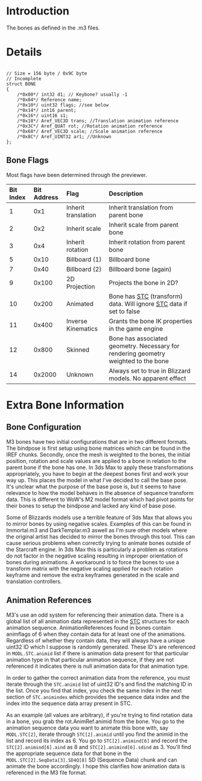 # Introduction #

The bones as defined in the .m3 files.


# Details #

```

// Size = 156 byte / 0x9C byte
// Incomplete
struct BONE
{
    /*0x00*/ int32 d1; // Keybone? usually -1
    /*0x04*/ Reference name;
    /*0x10*/ uint32 flags; //see below
    /*0x14*/ int16 parent;
    /*0x16*/ uint16 s1;
    /*0x18*/ Aref_VEC3D trans; //Translation animation reference
    /*0x3C*/ Aref_QUAT rot; //Rotation animation reference
    /*0x68*/ Aref_VEC3D scale; //Scale animation reference
    /*0x8C*/ Aref_UINT32 ar1; //Unknown
};

```

## Bone Flags ##
Most flags have been determined through the previewer.

| **Bit Index** | **Bit Address** | **Flag** | **Description** |
|:--------------|:----------------|:---------|:----------------|
| 1             | 0x1             | Inherit translation | Inherit translation from parent bone |
| 2             | 0x2             | Inherit scale | Inherit scale from parent bone |
| 3             | 0x4             | Inherit rotation| Inherit rotation from parent bone |
| 5             | 0x10            | Billboard (1) | Billboard bone  |
| 7             | 0x40            | Billboard (2) | Billboard bone (again) |
| 9             | 0x100           | 2D Projection | Projects the bone in 2D? |
| 10            | 0x200           | Animated | Bone has [STC](STC.md) (transform) data. Will ignore [STC](STC.md) data if set to false |
| 11            | 0x400           | Inverse Kinematics | Grants the bone IK properties in the game engine |
| 12            | 0x800           | Skinned  | Bone has associated geometry. Necessary for rendering geometry weighted to the bone |
| 14            | 0x2000          | Unknown  | Always set to true in Blizzard models. No apparent effect |


# Extra Bone Information #

## Bone Configuration ##
M3 bones have two initial configurations that are in two different formats. The bindpose is first setup using bone matrices which can be found in the IREF chunks. Secondly, once the mesh is weighted to the bones, the initial position, rotation and scale values are applied to a bone in relation to the parent bone if the bone has one. In 3ds Max to apply these transformations appropriately, you have to begin at the deepest bones first and work your way up. This places the model in what I've decided to call the base pose. It's unclear what the purpose of the base pose is, but it seems to have relevance to how the model behaves in the absence of sequence transform data. This is different to WoW's M2 model format which had pivot points for their bones to setup the bindpose and lacked any kind of base pose.

Some of Blizzards models use a terrible feature of 3ds Max that allows you to mirror bones by using negative scales. Examples of this can be found in Immortal.m3 and DarkTemplar.m3 aswell as I'm sure other models where the original artist has decided to mirror the bones through this tool. This can cause serious problems when correctly trying to animate bones outside of the Starcraft engine. In 3ds Max this is particularly a problem as rotations do not factor in the negative scaling resulting in improper orientation of bones during animations. A workaround is to force the bones to use a transform matrix with the negative scaling applied for each rotation keyframe and remove the extra keyframes generated in the scale and translation controllers.

## Animation References ##
M3's use an odd system for referencing their animation data. There is a global list of all animation data represented in the [STC](STC.md) structures for each animation sequence. AnimationReferences found in bones contain animflags of 6 when they contain data for at least one of the animations. Regardless of whether they contain data, they will always have a unique uint32 ID which I suppose is randomly generated. These ID's are referenced in `MODL.STC.animid` list if there is animation data present for that particular animation type in that particular animation sequence, if they are not referenced it indicates there is null animation data for that animation type.

In order to gather the correct animation data from the reference, you must iterate through the `STC.animid` list of uint32 ID's and find the matching ID in the list. Once you find that index, you check the same index in the next section of `STC.animindex` which provides the sequence data index and the index into the sequence data array present in STC.

As an example (all values are arbitrary), if you're trying to find rotation data in a bone, you grab the rot.AnimRef.animid from the bone. You go to the animation sequence data you want to animate this bone with, say `MODL.STC[2]`, iterate through `STC[2].animid` until you find the animid in the list and record its index as 6. You go to `STC[2].animind[6]` and record the `STC[2].animind[6].aind` as 8 and `STC[2].animind[6].sdind` as 3. You'll find the appropriate sequence data for that bone in the `MODL.STC[2].SeqData[3].SD4Q[8]` SD (Sequence Data) chunk and can animate the bone accordingly. I hope this clarifies how animation data is referenced in the M3 file format.